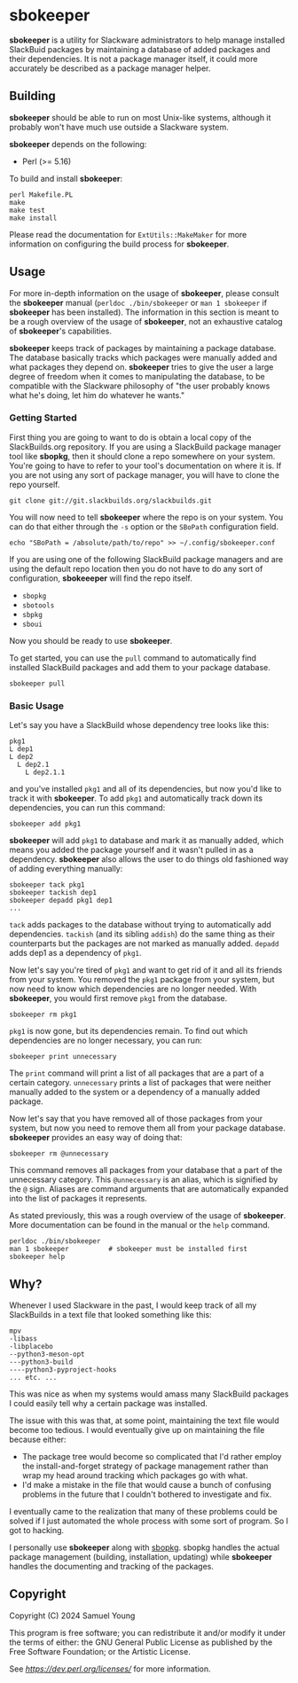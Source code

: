 # sbokeeper
**sbokeeper** is a utility for Slackware administrators to help manage installed
SlackBuid packages by maintaining a database of added packages and their
dependencies. It is not a package manager itself, it could more accurately be
described as a package manager helper.

## Building
**sbokeeper** should be able to run on most Unix-like systems, although it
probably won't have much use outside a Slackware system.

**sbokeeper** depends on the following:
* Perl (>= 5.16)

To build and install **sbokeeper**:
```
perl Makefile.PL
make
make test
make install
```
Please read the documentation for `ExtUtils::MakeMaker` for more information
on configuring the build process for **sbokeeper**.

## Usage
For more in-depth information on the usage of **sbokeeper**, please consult the
**sbokeeper** manual (`perldoc ./bin/sbokeeper` or `man 1 sbokeeper` if
**sbokeeper** has been installed). The information in this section is meant to
be a rough overview of the usage of **sbokeeper**, not an exhaustive catalog of
**sbokeeper**'s capabilities.

**sbokeeper** keeps track of packages by maintaining a package database. The
database basically tracks which packages were manually added and what packages
they depend on. **sbokeeper** tries to give the user a large degree of freedom
when it comes to manipulating the database, to be compatible with the Slackware
philosophy of "the user probably knows what he's doing, let him do whatever he
wants." 

### Getting Started

First thing you are going to want to do is obtain a local copy of the
SlackBuilds.org repository. If you are using a SlackBuild package manager tool
like **sbopkg**, then it should clone a repo somewhere on your system. You're
going to have to refer to your tool's documentation on where it is. If you are
not using any sort of package manager, you will have to clone the repo yourself.
```
git clone git://git.slackbuilds.org/slackbuilds.git
```
You will now need to tell **sbokeeper** where the repo is on your system. You
can do that either through the `-s` option or the `SBoPath` configuration
field.
```
echo "SBoPath = /absolute/path/to/repo" >> ~/.config/sbokeeper.conf
```
If you are using one of the following SlackBuild package managers and are using
the default repo location then you do not have to do any sort of configuration,
**sbokeeeper** will find the repo itself.
* `sbopkg`
* `sbotools`
* `sbpkg`
* `sboui`

Now you should be ready to use **sbokeeper**.

To get started, you can use the `pull` command to automatically find installed
SlackBuild packages and add them to your package database.
```
sbokeeper pull
```

### Basic Usage

Let's say you have a SlackBuild whose dependency tree looks like this:
```
pkg1
L dep1
L dep2
  L dep2.1
    L dep2.1.1
```
and you've installed `pkg1` and all of its dependencies, but now you'd like to
track it with **sbokeeper**. To add `pkg1` and automatically track down its
dependencies, you can run this command:
```
sbokeeper add pkg1
```
**sbokeeper** will add `pkg1` to database and mark it as manually added, which
means you added the package yourself and it wasn't pulled in as a dependency.
**sbokeeper** also allows the user to do things old fashioned way of adding
everything manually:
```
sbokeeper tack pkg1
sbokeeper tackish dep1
sbokeeper depadd pkg1 dep1
...
```
`tack` adds packages to the database without trying to automatically add
dependencies. `tackish` (and its sibling `addish`) do the same thing as their
counterparts but the packages are not marked as manually added. `depadd` adds
dep1 as a dependency of `pkg1`.

Now let's say you're tired of `pkg1` and want to get rid of it and all its
friends from your system. You removed the `pkg1` package from your system, but
now need to know which dependencies are no longer needed. With **sbokeeper**,
you would first remove `pkg1` from the database.
```
sbokeeper rm pkg1
```
`pkg1` is now gone, but its dependencies remain. To find out which dependencies
are no longer necessary, you can run:
```
sbokeeper print unnecessary
```
The `print` command will print a list of all packages that are a part of a
certain category. `unnecessary` prints a list of packages that were neither
manually added to the system or a dependency of a manually added package.

Now let's say that you have removed all of those packages from your system, but
now you need to remove them all from your package database. **sbokeeper** provides
an easy way of doing that:
```
sbokeeper rm @unnecessary
```
This command removes all packages from your database that a part of the
unnecessary category. This `@unnecessary` is an alias, which is signified by the
`@` sign. Aliases are command arguments that are automatically expanded into
the list of packages it represents.

As stated previously, this was a rough overview of the usage of
**sbokeeper**. More documentation can be found in the manual or the `help`
command.
```
perldoc ./bin/sbokeeper
man 1 sbokeeper          # sbokeeper must be installed first
sbokeeper help
```

## Why?
Whenever I used Slackware in the past, I would keep track of all my SlackBuilds
in a text file that looked something like this:
```
mpv
-libass
-libplacebo
--python3-meson-opt
---python3-build
----python3-pyproject-hooks
... etc. ...
```
This was nice as when my systems would amass many SlackBuild packages I could
easily tell why a certain package was installed.

The issue with this was that, at some point, maintaining the text file would
become too tedious. I would eventually give up on maintaining the file because
either:
* The package tree would become so complicated that I'd rather employ the
install-and-forget strategy of package management rather than wrap my head
around tracking which packages go with what.
* I'd make a mistake in the file that would cause a bunch of confusing problems
in the future that I couldn't bothered to investigate and fix.

I eventually came to the realization that many of these problems could be solved
if I just automated the whole process with some sort of program. So I got to
hacking.

I personally use **sbokeeper** along with [sbopkg](https://sbopkg.org/). sbopkg
handles the actual package management (building, installation, updating) while
**sbokeeper** handles the documenting and tracking of the packages.

## Copyright

Copyright (C) 2024 Samuel Young

This program is free software; you can redistribute it and/or modify it under
the terms of either: the GNU General Public License as published by the Free
Software Foundation; or the Artistic License.

See *https://dev.perl.org/licenses/* for more information.
